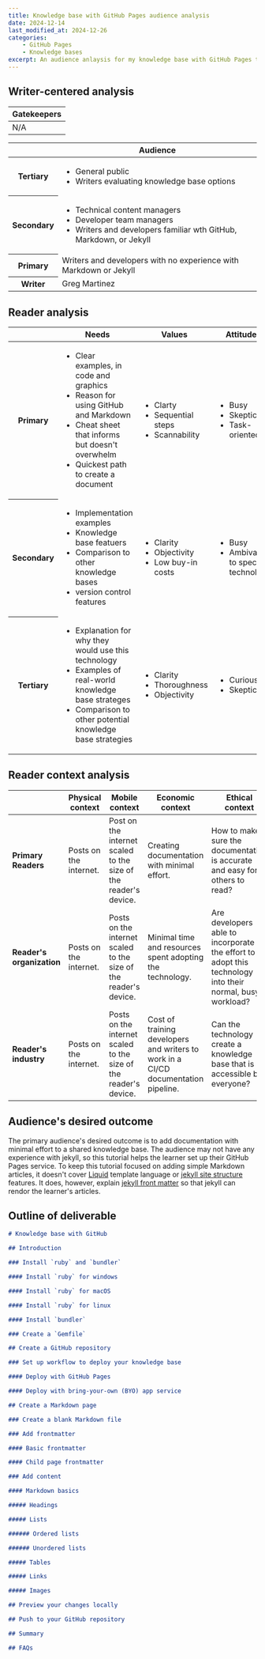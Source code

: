 ```yaml
---
title: Knowledge base with GitHub Pages audience analysis
date: 2024-12-14
last_modified_at: 2024-12-26
categories:
    - GitHub Pages
    - Knowledge bases
excerpt: An audience anlaysis for my knowledge base with GitHub Pages tutorial.
---
```


## Writer-centered analysis

| Gatekeepers |
|-------------|
| N/A |

<table>
    <thead>
        <tr>
            <th>&nbsp;</th>
            <th>Audience</th>
        </tr>
    </thead>
    <tbody>
        <tr>
            <th>Tertiary</th>
            <td><ul>
                <li>General public</li>
                <li>Writers evaluating knowledge base options</li>
            </ul></td>
        </tr>
        <tr>
            <th>Secondary</th>
            <td><ul>
                <li>Technical content managers</li>
                <li>Developer team managers</li>
                <li>Writers and developers familiar wth GitHub, Markdown, or Jekyll</li>
            </ul></td>
        </tr>
        <tr>
            <th>Primary</th>
            <td>Writers and developers with no experience with Markdown or Jekyll</td>
        </tr>
        <tr>
            <th>Writer</th>
            <td>Greg Martinez</td>
        </tr>
    </tbody>
</table>

## Reader analysis

<table>
    <thead>
        <tr>
            <th>&nbsp;</th>
            <th>Needs</th>
            <th>Values</th>
            <th>Attitudes</th>
        </tr>
    </thead>
    <tbody>
        <tr>
            <th>Primary</th>
            <td><ul>
                <li>Clear examples, in code and graphics</li>
                <li>Reason for using GitHub and Markdown</li>
                <li>Cheat sheet that informs but doesn't overwhelm</li>
                <li>Quickest path to create a document</li>
            </ul></td>
            <td><ul>
                <li>Clarty</li>
                <li>Sequential steps</li>
                <li>Scannability</li>
            </ul></td>
            <td><ul>
                <li>Busy</li>
                <li>Skeptical</li>
                <li>Task-oriented</li>
            </ul></td>
        </tr>
        <tr>
            <th>Secondary</th>
            <td><ul>
                <li>Implementation examples</li>
                <li>Knowledge base featuers</li>
                <li>Comparison to other knowledge bases</li>
                <li>version control features</li>
            </ul></td>
            <td><ul>
                <li>Clarity</li>
                <li>Objectivity</li>
                <li>Low buy-in costs</li>
            </ul></td>
            <td><ul>
                <li>Busy</li>
                <li>Ambivalent to specific technology</li>
            </ul></td>
        </tr>
        <tr>
            <th>Tertiary</th>
            <td><ul>
                <li>Explanation for why they would use this technology</li>
                <li>Examples of real-world knowledge base strateges</li>
                <li>Comparison to other potential knowledge base strategies</li>
            </ul></td>
            <td><ul>
                <li>Clarity</li>
                <li>Thoroughness</li>
                <li>Objectivity</li>
            </ul></td>
            <td><ul>
                <li>Curious</li>
                <li>Skeptical</li>
            </ul></td>
        </tr>
    </tbody>
</table>

## Reader context analysis

| | Physical context | Mobile context | Economic context | Ethical context |
|-|------------------|----------------|------------------|----------------|
| **Primary Readers** | Posts on the internet. | Post on the internet scaled to the size of the reader's device. | Creating documentation with minimal effort. | How to make sure the documentation is accurate and easy for others to read? |
| **Reader's organization** | Posts on the internet. | Posts on the internet scaled to the size of the reader's device. | Minimal time and resources spent adopting the technology. | Are developers able to incorporate the effort to adopt this technology into their normal, busy workload? |
| **Reader's industry** | Posts on the internet. | Posts on the internet scaled to the size of the reader's device. | Cost of training developers and writers to work in a CI/CD documentation pipeline. | Can the technology create a knowledge base that is accessible by everyone? |

## Audience's desired outcome

The primary audience's desired outcome is to add documentation with minimal
effort to a shared knowledge base. The audience may not have any experience
with jekyll, so this tutorial helps the learner set up their GitHub Pages
service. To keep this tutorial focused on adding simple Markdown articles, it
doesn't cover [Liquid](https://shopify.github.io/liquid/) template language or
[jekyll site structure](https://jekyllrb.com/docs/structure/) features. It
does, however, explain [jekyll front
matter](https://jekyllrb.com/docs/front-matter/) so that jekyll can rendor the
learner's articles.

## Outline of deliverable

```md
# Knowledge base with GitHub

## Introduction

### Install `ruby` and `bundler`

#### Install `ruby` for windows

#### Install `ruby` for macOS

#### Install `ruby` for linux

#### Install `bundler`

### Create a `Gemfile`

## Create a GitHub repository

### Set up workflow to deploy your knowledge base

#### Deploy with GitHub Pages

#### Deploy with bring-your-own (BYO) app service

## Create a Markdown page

### Create a blank Markdown file

### Add frontmatter

#### Basic frontmatter

#### Child page frontmatter

### Add content

#### Markdown basics

##### Headings

##### Lists

###### Ordered lists

###### Unordered lists

##### Tables

##### Links

##### Images

## Preview your changes locally

## Push to your GitHub repository

## Summary

## FAQs
```
